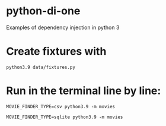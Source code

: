 # python-di-one
Examples of dependency injection in python 3


# Create fixtures with 

    python3.9 data/fixtures.py


# Run in the terminal line by line:

    MOVIE_FINDER_TYPE=csv python3.9 -m movies
    
    MOVIE_FINDER_TYPE=sqlite python3.9 -m movies


